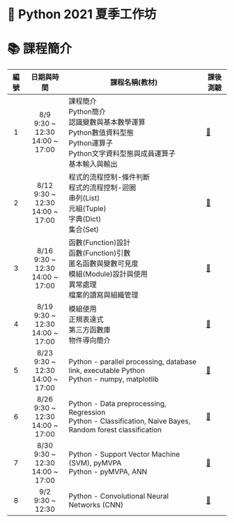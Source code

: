 # :snake: Python 2021 夏季工作坊

# :books: 課程簡介
|編號|日期與時間|課程名稱(教材)|課後測驗|
|:--:|:----:|----|--|
|1|8/9<br>9:30 ~ 12:30<br>14:00 ~ 17:00|課程簡介<br>Python簡介<br>認識變數與基本數學運算<br>Python數值資料型態<br>Python運算子<br>Python文字資料型態與成員運算子<br>基本輸入與輸出|[:page_with_curl:](https://connect.idoceo.net/)|
|2|8/12<br>9:30 ~ 12:30<br>14:00 ~ 17:00|程式的流程控制-條件判斷<br>程式的流程控制-迴圈<br>串列(List)<br>元組(Tuple)<br>字典(Dict)<br>集合(Set)|[:page_with_curl:](https://connect.idoceo.net/)|
|3|8/16<br>9:30 ~ 12:30<br>14:00 ~ 17:00|函數(Function)設計<br>函數(Function)引數<br>匿名函數與變數可見度<br>模組(Module)設計與使用<br>異常處理<br>檔案的讀寫與組織管理|[:page_with_curl:](https://connect.idoceo.net/)|
|4|8/19<br>9:30 ~ 12:30<br>14:00 ~ 17:00|模組使用<br>正規表達式<br>第三方函數庫<br>物件導向簡介|[:page_with_curl:](https://connect.idoceo.net/)|
|5|8/23<br>9:30 ~ 12:30<br>14:00 ~ 17:00|Python - parallel processing, database link, executable Python<br>Python - numpy, matplotlib|[:page_with_curl:](https://connect.idoceo.net/)|
|6|8/26<br>9:30 ~ 12:30<br>14:00 ~ 17:00|Python - Data preprocessing, Regression<br>Python - Classification, Naive Bayes, Random forest classification|[:page_with_curl:](https://connect.idoceo.net/)|
|7|8/30<br>9:30 ~ 12:30<br>14:00 ~ 17:00|Python - Support Vector Machine (SVM), pyMVPA<br>Python - pyMVPA, ANN|[:page_with_curl:](https://connect.idoceo.net/)|
|8|9/2<br>9:30 ~ 12:30|Python - Convolutional Neural Networks (CNN)|[:page_with_curl:](https://connect.idoceo.net/)|